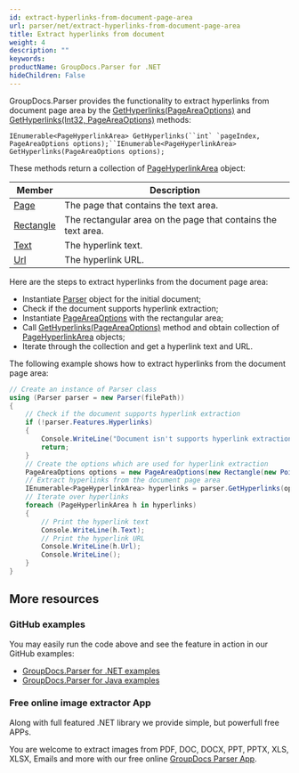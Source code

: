 ```yaml
---
id: extract-hyperlinks-from-document-page-area
url: parser/net/extract-hyperlinks-from-document-page-area
title: Extract hyperlinks from document
weight: 4
description: ""
keywords: 
productName: GroupDocs.Parser for .NET
hideChildren: False
---
```


GroupDocs.Parser provides the functionality to extract hyperlinks from document page area by the [GetHyperlinks(PageAreaOptions)](https://apireference.groupdocs.com/parser/net/groupdocs.parser.parser/gethyperlinks/methods/1) and [GetHyperlinks(Int32, PageAreaOptions)](https://apireference.groupdocs.com/parser/net/groupdocs.parser.parser/gethyperlinks/methods/3) methods:

```
IEnumerable<PageHyperlinkArea> GetHyperlinks(``int` `pageIndex, PageAreaOptions options);``IEnumerable<PageHyperlinkArea> GetHyperlinks(PageAreaOptions options);
```

These methods return a collection of [PageHyperlinkArea](https://apireference.groupdocs.com/parser/net/groupdocs.parser.data/pagehyperlinkarea) object:

| Member                                                       | Description                                                  |
| ------------------------------------------------------------ | ------------------------------------------------------------ |
| [Page](https://apireference.groupdocs.com/net/parser/groupdocs.parser.data/pagearea/properties/page) | The page that contains the text area.                        |
| [Rectangle](https://apireference.groupdocs.com/net/parser/groupdocs.parser.data/pagearea/properties/rectangle) | The rectangular area on the page that contains the text area. |
| [Text](https://apireference.groupdocs.com/parser/net/groupdocs.parser.data/pagehyperlinkarea/properties/text) | The hyperlink text.                                          |
| [Url](https://apireference.groupdocs.com/parser/net/groupdocs.parser.data/pagehyperlinkarea/properties/url) | The hyperlink URL.                                           |

Here are the steps to extract hyperlinks from the document page area:

- Instantiate [Parser](https://apireference.groupdocs.com/net/parser/groupdocs.parser/parser) object for the initial document;
- Check if the document supports hyperlink extraction;
- Instantiate [PageAreaOptions](https://apireference.groupdocs.com/net/parser/groupdocs.parser.options/pageareaoptions) with the rectangular area;
- Call [GetHyperlinks(PageAreaOptions)](https://apireference.groupdocs.com/parser/net/groupdocs.parser.parser/gethyperlinks/methods/1) method and obtain collection of [PageHyperlinkArea](https://apireference.groupdocs.com/parser/net/groupdocs.parser.data/pagehyperlinkarea) objects;
- Iterate through the collection and get a hyperlink text and URL.

The following example shows how to extract hyperlinks from the document page area:

```csharp
// Create an instance of Parser class
using (Parser parser = new Parser(filePath))
{
    // Check if the document supports hyperlink extraction
    if (!parser.Features.Hyperlinks)
    {
        Console.WriteLine("Document isn't supports hyperlink extraction.");
        return;
    }
    // Create the options which are used for hyperlink extraction
    PageAreaOptions options = new PageAreaOptions(new Rectangle(new Point(380, 90), new Size(150, 50)));
    // Extract hyperlinks from the document page area
    IEnumerable<PageHyperlinkArea> hyperlinks = parser.GetHyperlinks(options);
    // Iterate over hyperlinks
    foreach (PageHyperlinkArea h in hyperlinks)
    {
        // Print the hyperlink text
        Console.WriteLine(h.Text);
        // Print the hyperlink URL
        Console.WriteLine(h.Url);
        Console.WriteLine();
    }
}
```

## More resources

### GitHub examples

You may easily run the code above and see the feature in action in our GitHub examples:

- [GroupDocs.Parser for .NET examples](https://github.com/groupdocs-parser/GroupDocs.Parser-for-.NET)
- [GroupDocs.Parser for Java examples](https://github.com/groupdocs-parser/GroupDocs.Parser-for-Java)

### Free online image extractor App

Along with full featured .NET library we provide simple, but powerfull free APPs.

You are welcome to extract images from PDF, DOC, DOCX, PPT, PPTX, XLS, XLSX, Emails and more with our free online [GroupDocs Parser App](https://products.groupdocs.app/parser).